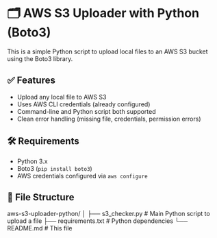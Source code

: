 # 🗂️ AWS S3 Uploader with Python (Boto3)

This is a simple Python script to upload local files to an AWS S3 bucket using the Boto3 library.

## ✅ Features

- Upload any local file to AWS S3
- Uses AWS CLI credentials (already configured)
- Command-line and Python script both supported
- Clean error handling (missing file, credentials, permission errors)

## 🛠️ Requirements

- Python 3.x
- Boto3 (`pip install boto3`)
- AWS credentials configured via `aws configure`

## 📁 File Structure

aws-s3-uploader-python/
│
├── s3_checker.py # Main Python script to upload a file
├── requirements.txt # Python dependencies
└── README.md # This file
